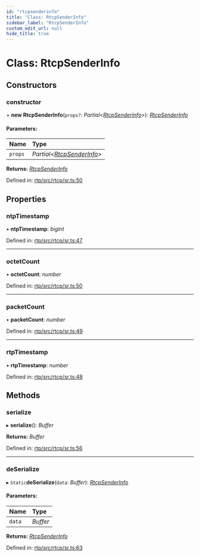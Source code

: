 ```yaml
---
id: "rtcpsenderinfo"
title: "Class: RtcpSenderInfo"
sidebar_label: "RtcpSenderInfo"
custom_edit_url: null
hide_title: true
---
```


# Class: RtcpSenderInfo

## Constructors

### constructor

\+ **new RtcpSenderInfo**(`props?`: *Partial*<[*RtcpSenderInfo*](rtcpsenderinfo.md)\>): [*RtcpSenderInfo*](rtcpsenderinfo.md)

#### Parameters:

Name | Type |
:------ | :------ |
`props` | *Partial*<[*RtcpSenderInfo*](rtcpsenderinfo.md)\> |

**Returns:** [*RtcpSenderInfo*](rtcpsenderinfo.md)

Defined in: [rtp/src/rtcp/sr.ts:50](https://github.com/shinyoshiaki/werift-webrtc/blob/2cffe94/packages/rtp/src/rtcp/sr.ts#L50)

## Properties

### ntpTimestamp

• **ntpTimestamp**: *bigint*

Defined in: [rtp/src/rtcp/sr.ts:47](https://github.com/shinyoshiaki/werift-webrtc/blob/2cffe94/packages/rtp/src/rtcp/sr.ts#L47)

___

### octetCount

• **octetCount**: *number*

Defined in: [rtp/src/rtcp/sr.ts:50](https://github.com/shinyoshiaki/werift-webrtc/blob/2cffe94/packages/rtp/src/rtcp/sr.ts#L50)

___

### packetCount

• **packetCount**: *number*

Defined in: [rtp/src/rtcp/sr.ts:49](https://github.com/shinyoshiaki/werift-webrtc/blob/2cffe94/packages/rtp/src/rtcp/sr.ts#L49)

___

### rtpTimestamp

• **rtpTimestamp**: *number*

Defined in: [rtp/src/rtcp/sr.ts:48](https://github.com/shinyoshiaki/werift-webrtc/blob/2cffe94/packages/rtp/src/rtcp/sr.ts#L48)

## Methods

### serialize

▸ **serialize**(): *Buffer*

**Returns:** *Buffer*

Defined in: [rtp/src/rtcp/sr.ts:56](https://github.com/shinyoshiaki/werift-webrtc/blob/2cffe94/packages/rtp/src/rtcp/sr.ts#L56)

___

### deSerialize

▸ `Static`**deSerialize**(`data`: *Buffer*): [*RtcpSenderInfo*](rtcpsenderinfo.md)

#### Parameters:

Name | Type |
:------ | :------ |
`data` | *Buffer* |

**Returns:** [*RtcpSenderInfo*](rtcpsenderinfo.md)

Defined in: [rtp/src/rtcp/sr.ts:63](https://github.com/shinyoshiaki/werift-webrtc/blob/2cffe94/packages/rtp/src/rtcp/sr.ts#L63)
